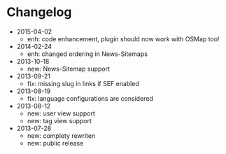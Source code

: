 # Changelog

- 2015-04-02 
  - enh: code enhancement, plugin should now work with OSMap too!
- 2014-02-24 
  - enh: changed ordering in News-Sitemaps
- 2013-10-18 
  - new: News-Sitemap support
- 2013-09-21 
  - fix: missing slug in links if SEF enabled
- 2013-08-19 
  - fix: language configurations are considered
- 2013-08-12 
  - new: user view support
  - new: tag view support
- 2013-07-28 
  - new: complety rewriten
  - new: public release


